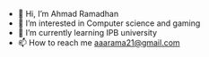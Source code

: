 - 👋 Hi, I’m Ahmad Ramadhan
- 👀 I’m interested in Computer science and gaming
- 🌱 I’m currently learning IPB university
- 📫 How to reach me aaarama21@gmail.com
